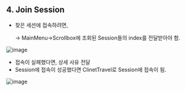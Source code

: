## 4. Join Session
- 찾은 세션에 접속하려면,

    -> MainMenu->Scrollbox에 조회된 Session들의 index를 전달받아야 함.

![image](https://github.com/HanYooTae/Unreal-Game-Project1/assets/41534351/1e561e9c-b883-4251-bfd2-754eae938ed7)


- 접속이 실패했다면, 상세 사유 전달
- Session에 접속이 성공했다면 ClinetTravel로 Session에 접속이 됨.

![image](https://github.com/HanYooTae/Unreal-Game-Project1/assets/41534351/93062e6d-0a91-4d1f-aabd-687d61b29907)
